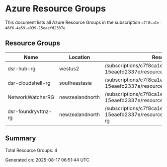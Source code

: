 # Azure Resource Groups

This document lists all Azure Resource Groups in the subscription `c7f8ca1e-46f6-4a59-a039-15eaefd2337e`.

## Resource Groups

| Name | Location | Resource ID |
|------|----------|-------------|
| dsr-hub-rg | westus2 | /subscriptions/c7f8ca1e-46f6-4a59-a039-15eaefd2337e/resourceGroups/dsr-hub-rg |
| dsr-cloudshell-rg | southeastasia | /subscriptions/c7f8ca1e-46f6-4a59-a039-15eaefd2337e/resourceGroups/dsr-cloudshell-rg |
| NetworkWatcherRG | newzealandnorth | /subscriptions/c7f8ca1e-46f6-4a59-a039-15eaefd2337e/resourceGroups/NetworkWatcherRG |
| dsr-foundryvttnz-rg | newzealandnorth | /subscriptions/c7f8ca1e-46f6-4a59-a039-15eaefd2337e/resourceGroups/dsr-foundryvttnz-rg |

## Summary

Total Resource Groups: 4

Generated on: 2025-08-17 06:51:44 UTC